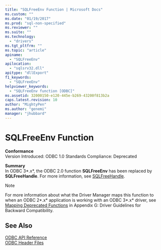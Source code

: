 ```yaml
---
title: "SQLFreeEnv Function | Microsoft Docs"
ms.custom: ""
ms.date: "01/19/2017"
ms.prod: "sql-non-specified"
ms.reviewer: ""
ms.suite: ""
ms.technology: 
  - "drivers"
ms.tgt_pltfrm: ""
ms.topic: "article"
apiname: 
  - "SQLFreeEnv"
apilocation: 
  - "sqlsrv32.dll"
apitype: "dllExport"
f1_keywords: 
  - "SQLFreeEnv"
helpviewer_keywords: 
  - "SQLFreeEnv function [ODBC]"
ms.assetid: 32000150-e120-445e-b269-43200f813b2a
caps.latest.revision: 10
author: "MightyPen"
ms.author: "genemi"
manager: "jhubbard"
---
```

# SQLFreeEnv Function
**Conformance**  
 Version Introduced: ODBC 1.0 Standards Compliance: Deprecated  
  
 **Summary**  
 In ODBC 3*.x*, the ODBC 2.0 function **SQLFreeEnv** has been replaced by **SQLFreeHandle**. For more information, see [SQLFreeHandle](../../../odbc/reference/syntax/sqlfreehandle-function.md).  
  
> [!NOTE]  
>  For more information about what the Driver Manager maps this function to when an ODBC 2*.x* application is working with an ODBC 3*.x* driver, see [Mapping Deprecated Functions](../../../odbc/reference/appendixes/mapping-deprecated-functions.md) in Appendix G: Driver Guidelines for Backward Compatibility.  
  
## See Also  
 [ODBC API Reference](../../../odbc/reference/syntax/odbc-api-reference.md)   
 [ODBC Header Files](../../../odbc/reference/install/odbc-header-files.md)